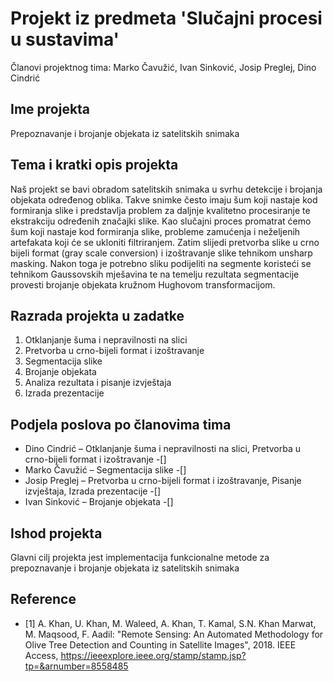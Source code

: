 # Projekt iz predmeta 'Slučajni procesi u sustavima'

Članovi projektnog tima: Marko Čavužić, Ivan Sinković, Josip Preglej, Dino Cindrić


## Ime projekta

Prepoznavanje i brojanje objekata iz satelitskih snimaka

## Tema i kratki opis projekta

Naš projekt se bavi obradom satelitskih snimaka u svrhu detekcije i brojanja objekata
određenog oblika. Takve snimke često imaju šum koji nastaje kod formiranja slike i predstavlja
problem za daljnje kvalitetno procesiranje te ekstrakciju određenih značajki slike. Kao slučajni
proces promatrat ćemo šum koji nastaje kod formiranja slike, probleme zamućenja i neželjenih
artefakata koji će se ukloniti filtriranjem. Zatim slijedi pretvorba slike u crno bijeli format (gray
scale conversion) i izoštravanje slike tehnikom unsharp masking. Nakon toga je potrebno sliku
podijeliti na segmente koristeći se tehnikom Gaussovskih mješavina te na temelju rezultata
segmentacije provesti brojanje objekata kružnom Hughovom transformacijom.

## Razrada projekta u zadatke

1. Otklanjanje šuma i nepravilnosti na slici
2. Pretvorba u crno-bijeli format i izoštravanje
3. Segmentacija slike
4. Brojanje objekata
5. Analiza rezultata i pisanje izvještaja
6. Izrada prezentacije

## Podjela poslova po članovima tima

* Dino Cindrić – Otklanjanje šuma i nepravilnosti na slici, Pretvorba u crno-bijeli format i izoštravanje -[]
* Marko Čavužić – Segmentacija slike -[]
* Josip Preglej – Pretvorba u crno-bijeli format i izoštravanje, Pisanje izvještaja, Izrada prezentacije -[]
* Ivan Sinković – Brojanje objekata -[]

## Ishod projekta

Glavni cilj projekta jest implementacija funkcionalne metode za prepoznavanje i brojanje
objekata iz satelitskih snimaka


## Reference

* [1] A. Khan, U. Khan, M. Waleed, A. Khan, T. Kamal, S.N. Khan Marwat, M. Maqsood, F. Aadil: "Remote Sensing: An Automated Methodology for Olive Tree Detection and Counting in Satellite Images", 2018. IEEE Access, https://ieeexplore.ieee.org/stamp/stamp.jsp?tp=&arnumber=8558485 
